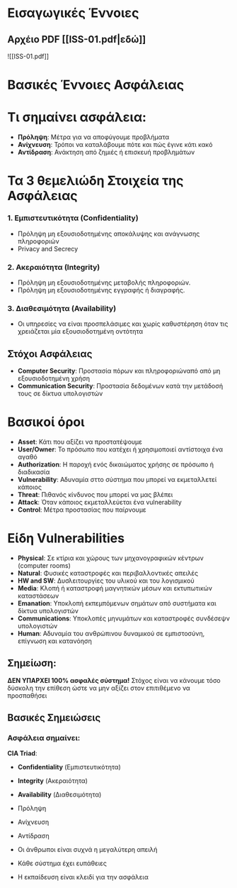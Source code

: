 # Εισαγωγικές Έννοιες
## Αρχέιο PDF [[ISS-01.pdf|εδώ]]
![[ISS-01.pdf]]

# Βασικές Έννοιες Ασφάλειας
# Τι σημαίνει ασφάλεια:
- **Πρόληψη**: Μέτρα για να αποφύγουμε προβλήματα
- **Ανίχνευση**: Τρόποι να καταλάβουμε πότε και πώς έγινε κάτι κακό
- **Αντίδραση**: Ανάκτηση από ζημιές ή επισκευή προβλημάτων

# Τα 3 θεμελιώδη Στοιχεία της Ασφάλειας
### 1. Εμπιστευτικότητα (Confidentiality)
- Πρόληψη μη εξουσιοδοτημένης αποκάλυψης και ανάγνωσης πληροφοριών
- Privacy and Secrecy
### 2. Ακεραιότητα (Integrity)
- Πρόληψη μη εξουσιοδοτημένης μεταβολής πληροφοριών.
- Πρόληψη μη εξουσιοδοτημένης εγγραφής ή διαγραφής.
### 3.  Διαθεσιμότητα (Availability)
- Οι υπηρεσίες να είναι προσπελάσιμες και χωρίς καθυστέρηση όταν τις χρειάζεται μία εξουσιοδοτημένη οντότητα
## Στόχοι Ασφάλειας
- **Computer Security**: Προστασία πόρων και πληροφοριώναπό από μη εξουσιοδοτημένη χρήση
- **Communication Security**: Προστασία δεδομένων κατά την μετάδοσή τους σε δίκτυα υπολογιστών 
# Βασικοί όροι
- **Asset**: Κάτι που αξίζει να προστατέψουμε
- **User/Owner**: Το πρόσωπο που κατέχει ή χρησιμοποιεί αντίστοιχα ένα αγαθό
- **Authorization**: Η παροχή ενός δικαιώματος χρήσης σε πρόσωπο ή διαδικασία
- **Vulnerability**: Αδυναμία σττο σύστημα που μπορεί να εκμεταλλετεί κάποιος
- **Threat**: Πιθανός κίνδυνος που μπορεί να μας βλέπει
- **Attack**: Όταν κάποιος εκμεταλλεύεται ένα vulnerability
- **Control**: Μέτρα προστασίας που παίρνουμε

# Είδη Vulnerabilities
- **Physical**: Σε κτίρια και χώρους των μηχανογραφικών κέντρων (computer rooms)
- **Natural**: Φυσικές καταστροφές και περιβαλλοντικές απειλές 
- **HW and SW**: Δυσλειτουργίες του υλικού και του λογισμικού
- **Media**: Κλοπή ή καταστροφή μαγνητικών μέσων και εκτυπωτικών καταστάσεων
- **Emanation**: Υποκλοπή εκπεμπόμενων σημάτων από συστήματα και δίκτυα υπολογιστών
- **Communications**: Υποκλοπές μηνυμάτων και καταστροφές συνδέσεψν υπολογιστών
- **Human**: Αδυναμία του ανθρώπινου δυναμικού σε εμπιστοσύνη, επίγνωση και κατανόηση
## Σημείωση:
**ΔΕΝ ΥΠΑΡΧΕΙ 100% ασφαλές σύστημα!** Στόχος είναι να κάνουμε τόσο δύσκολη την επίθεση ώστε να μην αξίζει στον επιτιθέμενο να προσπαθήσει

## Βασικές Σημειώσεις
### Ασφάλεια σημαίνει: 
**CIA Triad**:
- **Confidentiality** (Εμπιστευτικότητα)
- **Integrity** (Ακεραιότητα)
- **Availability** (Διαθεσιμότητα)

- Πρόληψη
- Ανίχνευση
- Αντίδραση

- Οι άνθρωποι είναι συχνά η μεγαλύτερη απειλή
- Κάθε σύστημα έχει ευπάθειες
- Η εκπαίδευση είναι κλειδί για την ασφάλεια